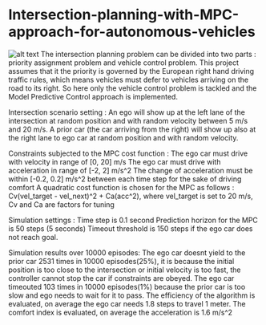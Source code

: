 # Intersection-planning-with-MPC-approach-for-autonomous-vehicles
![alt text](https://github.com/paulyehtw/Intersection-planning-with-MPC-approach-for-autonomous-vehicles/blob/master/Simulation_GIF.gif)
The intersection planning problem can be divided into two parts : priority assignment problem and  vehicle control problem. This project assumes that it the priority is governed by the European right hand driving traffic rules, which means vehicles must defer to vehicles arriving on the road to its right. So here only the vehicle control problem is tackled and the Model Predictive Control approach is implemented.

Intersection scenario setting : 
An ego will show up at the left lane of the intersection at random position and with random velocity between 5 m/s and 20 m/s. A prior car (the car arriving from the right) will show up also at the right lane to ego car at random position and with random velocity.

Constraints subjected to the MPC cost function : 
The ego car must drive with velocity in range of [0, 20] m/s
The ego car must drive with acceleration in range of [-2, 2] m/s^2
The change of acceleration must be within [-0.2, 0.2] m/s^2 between each time step for the sake of driving comfort
A quadratic cost function is chosen for the MPC as follows : Cv(vel_target - vel_next)^2 + Ca(acc^2), where vel_target is set to 20 m/s, Cv and Ca are factors for tuning

Simulation settings : 
Time step is 0.1 second
Prediction horizon for the MPC is 50 steps (5 seconds)
Timeout threshold is 150 steps if the ego car does not reach goal.

Simulation results over 10000 episodes:
The ego car doesnt yield to the prior car 2531 times in 10000 episodes(25%),  it is because the initial position is too close to the intersection or initial velocity is too fast, the controller cannot stop the car if constraints are obeyed.
The ego car timeouted 103 times in 10000 episodes(1%) because the prior car is too slow and ego needs to wait for it to pass.
The efficiency of the algorithm is evaluated, on average the ego car needs 1.8 steps to travel 1 meter.
The comfort index is evaluated, on average the acceleration is 1.6 m/s^2

